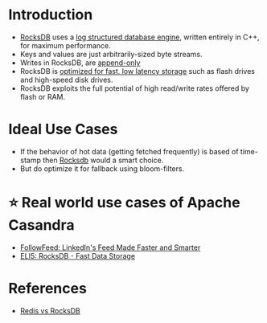 
# Introduction
- [RocksDB](http://rocksdb.org/) uses a [log structured database engine](../../0_SystemGlossaries/Database/AppendOnlyDataStructure.md), written entirely in C++, for maximum performance. 
- Keys and values are just arbitrarily-sized byte streams.
- Writes in RocksDB, are [append-only](../../0_SystemGlossaries/Database/AppendOnlyDataStructure.md)
- RocksDB is [optimized for fast, low latency storage](../../0_SystemGlossaries/Scalability/LatencyThroughput.md) such as flash drives and high-speed disk drives. 
- RocksDB exploits the full potential of high read/write rates offered by flash or RAM.

# Ideal Use Cases
- If the behavior of hot data (getting fetched frequently) is based of time-stamp then [Rocksdb]() would a smart choice.
- But do optimize it for fallback using bloom-filters.

# :star: Real world use cases of Apache Casandra
- [FollowFeed: LinkedIn's Feed Made Faster and Smarter](https://engineering.linkedin.com/blog/2016/03/followfeed--linkedin-s-feed-made-faster-and-smarter)
- [ELI5: RocksDB - Fast Data Storage](https://developers.facebook.com/blog/post/2021/08/09/eli5-rocksdb-fast-data-storage/)

# References
- [Redis vs RocksDB](https://stackoverflow.com/questions/31831706/redis-vs-rocksdb)